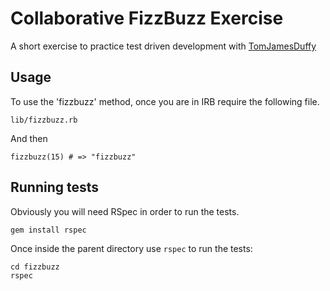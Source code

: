 # Collaborative FizzBuzz Exercise

A short exercise to practice test driven development with [TomJamesDuffy](https://github.com/TomJamesDuffy)

## Usage

To use the 'fizzbuzz' method, once you are in IRB require the following file.
```
lib/fizzbuzz.rb
```
And then
```
fizzbuzz(15) # => "fizzbuzz"
```

## Running tests

Obviously you will need RSpec in order to run the tests.

```
gem install rspec
```

Once inside the parent directory use `rspec` to run the tests:

```
cd fizzbuzz
rspec
```
